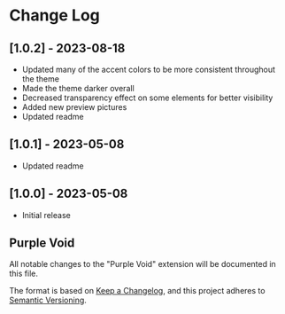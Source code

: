 # Change Log

## [1.0.2] - 2023-08-18

- Updated many of the accent colors to be more consistent throughout the theme
- Made the theme darker overall
- Decreased transparency effect on some elements for better visibility
- Added new preview pictures
- Updated readme

## [1.0.1] - 2023-05-08

- Updated readme

## [1.0.0] - 2023-05-08

- Initial release

## Purple Void
All notable changes to the "Purple Void" extension will be documented in this file.

The format is based on [Keep a Changelog](https://keepachangelog.com/en/1.0.0/),
and this project adheres to [Semantic Versioning](https://semver.org/spec/v2.0.0.html).
